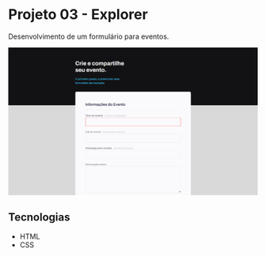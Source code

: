 # Projeto 03 - Explorer

Desenvolvimento de um formulário para eventos.

![preview](./.github/preview.png)

## Tecnologias

- HTML
- CSS
